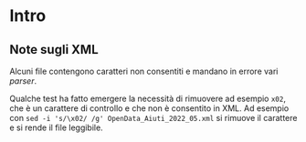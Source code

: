 # Intro

## Note sugli XML

Alcuni file contengono caratteri non consentiti e mandano in errore vari *parser*.

Qualche test ha fatto emergere la necessità di rimuovere ad esempio `x02`, che è un carattere di controllo e che non è consentito in XML.
Ad esempio con `sed -i 's/\x02/ /g' OpenData_Aiuti_2022_05.xml` si rimuove il carattere e si rende il file leggibile.

